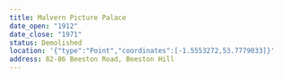 ```yaml
---
title: Malvern Picture Palace
date_open: "1912"
date_close: "1971"
status: Demolished
location: '{"type":"Point","coordinates":[-1.5553272,53.7779033]}'
address: 82-86 Beeston Road, Beeston Hill
---
```

